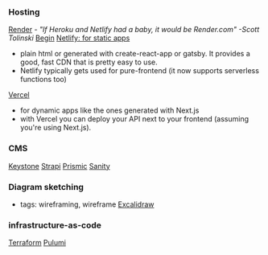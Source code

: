 
### Hosting
[Render](https://render.com)
    - *"If Heroku and Netlify had a baby, it would be Render.com" -Scott Tolinski*
[Begin](https://begin.com)
[Netlify: for static apps](https://netlify.com)
- plain html or generated with create-react-app or gatsby. It provides a good, fast CDN that is pretty easy to use.
- Netlify typically gets used for pure-frontend (it now supports serverless functions too)

[Vercel](https://vercel.com/)
- for dynamic apps like the ones generated with Next.js
- with Vercel you can deploy your API next to your frontend (assuming you're using Next.js).

### CMS
[Keystone](https://keystonejs.com/)
[Strapi](https://strapi.io/)
[Prismic](https://prismic.io/)
[Sanity](https://www.sanity.io/)

### Diagram sketching
- tags: wireframing, wireframe
[Excalidraw](https://excalidraw.com/)

### infrastructure-as-code
[Terraform](https://www.terraform.io/)
[Pulumi](https://www.pulumi.io/)
